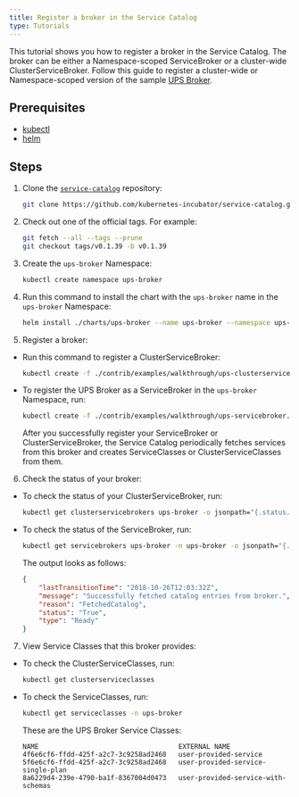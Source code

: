 ```yaml
---
title: Register a broker in the Service Catalog
type: Tutorials
---
```


This tutorial shows you how to register a broker in the Service Catalog. The broker can be either a Namespace-scoped ServiceBroker or a cluster-wide ClusterServiceBroker. Follow this guide to register a cluster-wide or Namespace-scoped version of the sample [UPS Broker](https://github.com/kubernetes-incubator/service-catalog/tree/master/charts/ups-broker).

## Prerequisites

* [kubectl](https://kubernetes.io/docs/tasks/tools/install-kubectl/#install-kubectl)
* [helm](https://github.com/helm/helm#install)

## Steps

1. Clone the [`service-catalog`](https://github.com/kubernetes-incubator/service-catalog) repository:
    ``` bash
    git clone https://github.com/kubernetes-incubator/service-catalog.git
    ```

2. Check out one of the official tags. For example:

    ``` bash
    git fetch --all --tags --prune
    git checkout tags/v0.1.39 -b v0.1.39
    ```
3. Create the `ups-broker` Namespace:
    ``` bash
    kubectl create namespace ups-broker
    ```

4. Run this command to install the chart with the `ups-broker` name in the `ups-broker` Namespace:
     ``` bash
     helm install ./charts/ups-broker --name ups-broker --namespace ups-broker
     ```

5. Register a broker:
  * Run this command to register a ClusterServiceBroker:
    ``` bash
    kubectl create -f ./contrib/examples/walkthrough/ups-clusterservicebroker.yaml
    ```
  * To register the UPS Broker as a ServiceBroker in the `ups-broker` Namespace, run:
    ``` bash
    kubectl create -f ./contrib/examples/walkthrough/ups-servicebroker.yaml -n ups-broker
    ```     
    After you successfully register your ServiceBroker or ClusterServiceBroker, the Service Catalog periodically fetches services from this broker and creates ServiceClasses or ClusterServiceClasses from them.

6. Check the status of your broker:
  * To check the status of your ClusterServiceBroker, run:
    ``` bash
    kubectl get clusterservicebrokers ups-broker -o jsonpath="{.status.conditions}"
    ```
  * To check the status of the ServiceBroker, run:
    ``` bash
    kubectl get servicebrokers ups-broker -n ups-broker -o jsonpath="{.status.conditions}"
    ```

    The output looks as follows:
    ``` json
    {
        "lastTransitionTime": "2018-10-26T12:03:32Z",
        "message": "Successfully fetched catalog entries from broker.",
        "reason": "FetchedCatalog",
        "status": "True",
        "type": "Ready"
    }
    ```

7. View Service Classes that this broker provides:
  * To check the ClusterServiceClasses, run:
     ``` bash
     kubectl get clusterserviceclasses
     ```
  * To check the ServiceClasses, run:
      ``` bash
      kubectl get serviceclasses -n ups-broker
      ```

      These are the UPS Broker Service Classes:
      ``` text
      NAME                                   EXTERNAL NAME
      4f6e6cf6-ffdd-425f-a2c7-3c9258ad2468   user-provided-service
      5f6e6cf6-ffdd-425f-a2c7-3c9258ad2468   user-provided-service-single-plan
      8a6229d4-239e-4790-ba1f-8367004d0473   user-provided-service-with-schemas
      ```
